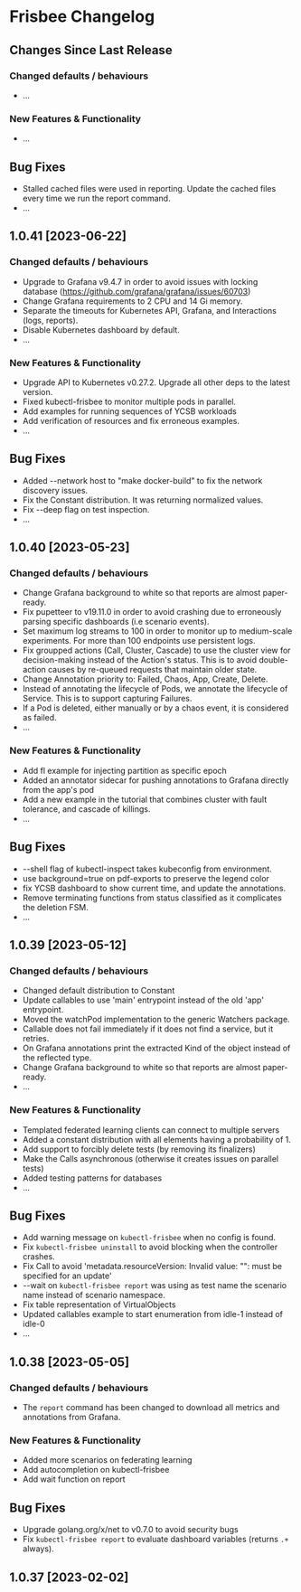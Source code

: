 # Frisbee Changelog

## Changes Since Last Release

### Changed defaults / behaviours
- ...

### New Features & Functionality
- ...

## Bug Fixes
- Stalled cached files were used in reporting. Update the cached files every time we run the report command.  
- ...

## 1.0.41 \[2023-06-22\]

### Changed defaults / behaviours
- Upgrade to Grafana v9.4.7 in order to avoid issues with locking database (https://github.com/grafana/grafana/issues/60703)
- Change Grafana requirements to 2 CPU and 14 Gi memory.
- Separate the timeouts for Kubernetes API, Grafana, and Interactions (logs, reports).
- Disable Kubernetes dashboard by default.
- ...

### New Features & Functionality
- Upgrade API to Kubernetes v0.27.2. Upgrade all other deps to the latest version.
- Fixed kubectl-frisbee to monitor multiple pods in parallel.
- Add examples for running sequences of YCSB workloads
- Add verification of resources and fix erroneous examples.
- ...

## Bug Fixes
- Added --network host to "make docker-build" to fix the network discovery issues.
- Fix the Constant distribution. It was returning normalized values.
- Fix --deep flag on test inspection.
- ...

## 1.0.40 \[2023-05-23\]


### Changed defaults / behaviours

- Change Grafana background to white so that reports are almost paper-ready.
- Fix pupetteer to v19.11.0 in order to avoid crashing due to erroneously parsing specific dashboards (i.e scenario events).
- Set maximum log streams to 100 in order to monitor up to medium-scale experiments. For more than 100 endpoints use persistent logs.
- Fix groupped actions (Call, Cluster, Cascade) to use the cluster view for decision-making instead of the Action's status.
  This is to avoid double-action causes by re-queued requests that maintain older state.
- Change Annotation priority to: Failed, Chaos, App, Create, Delete.
- Instead of annotating the lifecycle of Pods, we annotate the lifecycle of Service. This is to support capturing Failures.
- If a Pod is deleted, either manually or by a chaos event, it is considered as failed.
- ...

### New Features & Functionality

- Add fl example for injecting partition as specific epoch
- Added an annotator sidecar for pushing annotations to Grafana directly from the app's pod
- Add a new example in the tutorial that combines cluster with fault tolerance, and cascade of killings.
- ...

## Bug Fixes

- --shell flag of kubectl-inspect takes kubeconfig from environment.
- use background=true on pdf-exports to preserve the legend color
- fix YCSB dashboard to show current time, and update the annotations.
- Remove terminating functions from status classified as it complicates the deletion FSM.
- ...

## 1.0.39 \[2023-05-12\]


### Changed defaults / behaviours

- Changed default distribution to Constant
- Update callables to use 'main' entrypoint instead of the old 'app' entrypoint.
- Moved the watchPod implementation to the generic Watchers package.
- Callable does not fail immediately if it does not find a service, but it retries.
- On Grafana annotations print the extracted Kind of the object instead of the reflected type.
- Change Grafana background to white so that reports are almost paper-ready.
- ...

### New Features & Functionality

- Templated federated learning clients can connect to multiple servers
- Added a constant distribution with all elements having a probability of 1.
- Add support to forcibly delete tests (by removing its finalizers)
- Make the Calls asynchronous (otherwise it creates issues on parallel tests)
- Added testing patterns for databases
- ...

## Bug Fixes

- Add warning message on `kubectl-frisbee` when no config is found.
- Fix `kubectl-frisbee uninstall` to avoid blocking when the controller crashes.
- Fix Call to avoid 'metadata.resourceVersion: Invalid value: "": must be specified for an update'
- --wait on `kubectl-frisbee report` was using as test name the scenario name instead of scenario namespace.
- Fix table representation of VirtualObjects
- Updated callables example to start enumeration from idle-1 instead of idle-0
- ...

## 1.0.38 \[2023-05-05\]

### Changed defaults / behaviours

- The `report` command has been changed to download all metrics and annotations from Grafana.


### New Features & Functionality

- Added more scenarios on federating learning
- Add autocompletion on kubectl-frisbee
- Add wait function on report

## Bug Fixes

- Upgrade golang.org/x/net to v0.7.0 to avoid security bugs
- Fix `kubectl-frisbee report` to evaluate dashboard variables (returns `.+` always).

## 1.0.37 \[2023-02-02\]